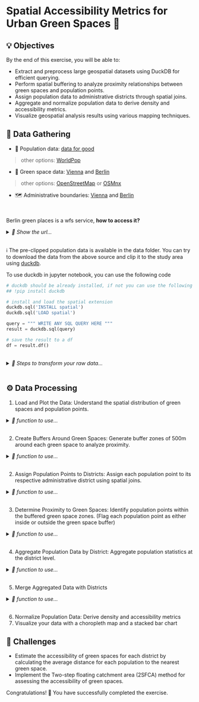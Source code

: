 # Spatial Accessibility Metrics for Urban Green Spaces 🌳


## 💡 Objectives

By the end of this exercise, you will be able to:

- Extract and preprocess large geospatial datasets using DuckDB for efficient querying.
- Perform spatial buffering to analyze proximity relationships between green spaces and population points.
- Assign population data to administrative districts through spatial joins.
- Aggregate and normalize population data to derive density and accessibility metrics.
- Visualize geospatial analysis results using various mapping techniques.


## 💾 Data Gathering

- 👥 Population data: [data for good](https://dataforgood.fb.com/tools/population-density-maps/) 
> other options: [WorldPop](https://www.worldpop.org/geodata/listing?id=29)
- 🌳 Green space data: [Vienna](https://www.data.gv.at/) and [Berlin](https://www.govdata.de/)
> other options: [OpenStreetMap](https://www.openstreetmap.org/) or [OSMnx](https://osmnx.readthedocs.io/en/stable/)
- 🗺️ Administrative boundaries: [Vienna](https://www.data.gv.at/) and [Berlin](https://daten.odis-berlin.de/en/dataset/bezirksgrenzen/)

<br>

Berlin green places is a wfs service, **how to access it?**
<details>
  <summary><em>🚧 Show the url...</em></summary>
  
```python
'https://fbinter.stadt-berlin.de/fb/wfs/data/senstadt/s_gruenanlagenbestand?service=WFS&version=2.0.0&request=GetFeature&outputFormat=application/json&typeNames=fis:s_gruenanlagenbestand'
```
</details>
<br>

ℹ️ The pre-clipped population data is available in the data folder. You can try to download the data from the above source and clip it to the study area using [duckdb](https://duckdb.org/docs/extensions/spatial/overview.html).

To use duckdb in jupyter notebook, you can use the following code
```python
# duckdb should be already installed, if not you can use the following command
## !pip install duckdb

# install and load the spatial extension
duckdb.sql('INSTALL spatial')
duckdb.sql('LOAD spatial')

query = """ WRITE ANY SQL QUERY HERE """
result = duckdb.sql(query)

# save the result to a df
df = result.df()
```

<br>
<details>
  <summary><em>🚧 Steps to transform your raw data...</em></summary>

1. load the population data (`CREATE TABLE` & `read_csv`)
2. load the administrative boundaries (`CREATE TABLE` & `ST_Read(.. *.shp)`)
3. check the spatial reference system of the data (SELECT ST_ASText(geom) FROM ... LIMIT 1)
3. reproject the data if needed (`ST_Transform ( ST_FlipCoordinates (...), 'EPSG:31256','EPSG:4326') AS ...`) 
4. clip the population data to the study area ( `ST_Intersects(..., ...)`)
5. copy to output of the query to a parquet file (`COPY (...) TO 'output.parquet' WITH (FORMAT 'parquet');`)

</details>
<br>


## ⚙️ Data Processing

1. Load and Plot the Data: Understand the spatial distribution of green spaces and population points.
<details>
  <summary><em>🚧 function to use...</em></summary>

Here you can use matplotlib or kepler to explore your data
```python
from keplergl import KeplerGl
from IPython.display import IFrame
# create map
kepler_map = KeplerGl()
# add data 
kepler_map.add_data(data=gdf, name=...)
# save the map
kepler_map.save_to_html(file_name='explore_map.html')
# visualize the map within the notebook
IFrame(src='./explore_map.html', width=800, height=1000)
```
</details>
<br>

2. Create Buffers Around Green Spaces: Generate buffer zones of 500m around each green space to analyze proximity.
<details>
  <summary><em>🚧 function to use...</em></summary>

```python
gdf.buffer(...)
```
</details>
<br>

2. Assign Population Points to Districts: Assign each population point to its respective administrative district using spatial joins.
<details>
  <summary><em>🚧 function to use...</em></summary>

```python
gpd.sjoin...()
```
</details>
<br>

3. Determine Proximity to Green Spaces: Identify population points within the buffered green space zones. (Flag each population point as either inside or outside the green space buffer)
<details>
  <summary><em>🚧 function to use...</em></summary>

```python
gpd.sjoin...()
gdf['...'] = gdf['...'].notna() # to flag the data in a new column
```
</details>
<br>

4. Aggregate Population Data by District: Aggregate population statistics at the district level.
<details>
  <summary><em>🚧 function to use...</em></summary>

```python
gdf.groupby(...) # + agg function
pd.merge(...)
```
</details>
<br>

5. Merge Aggregated Data with Districts
<details>
  <summary><em>🚧 function to use...</em></summary>

```python
gdf.merge(...)
gdf['...'].fillna(...) # to fill data if the missing values
```
</details>
<br>


6. Normalize Population Data: Derive density and accessibility metrics
7. Visualize your data with a choropleth map and a stacked bar chart


## 🥊 Challenges
- Estimate the accessibility of green spaces for each district by calculating the average distance for each population to the nearest green space.
- Implement the Two-step floating catchment area (2SFCA) method for assessing the accessibility of green spaces.


Congratulations! 🎉 You have successfully completed the exercise. 